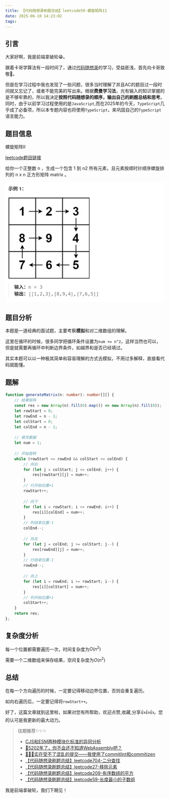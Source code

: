 ```yaml
---
title: 【代码随想录刷题总结】leetcode59-螺旋矩阵II
date: 2025-06-10 14:23:02
tags:
---
```


## 引言

大家好啊，我是前端拿破轮😁。

跟着卡哥学算法有一段时间了，通过[代码随想录](https://programmercarl.com/)的学习，受益匪浅，首先向卡哥致敬🫡。

但是在学习过程中我也发现了一些问题，很多当时理解了并且AC的题目过一段时间就又忘记了，或者不能完美的写出来。根据**费曼学习法**，光有输入的知识掌握的是不够牢靠的，所以我决定**按照代码随想录的顺序，输出自己的刷题总结和思考**。同时，由于以前学习过程使用的是`JavaScript`,而在2025年的今天，`TypeScript`几乎成了必备项，所以本专题内容也将使用`TypeScript`，来巩固自己的`TypeScript`语言能力。

## 题目信息

螺旋矩阵II

[leetcode题目链接](https://leetcode.cn/problems/spiral-matrix-ii/submissions/635753077/)

给你一个正整数 n ，生成一个包含 1 到 n2 所有元素，且元素按顺时针顺序螺旋排列的 n x n 正方形矩阵 matrix 。

![20250610142444](https://raw.githubusercontent.com/majialu-love-zouyutong/pictures/main/20250610142444.png)

## 题目分析

本题是一道经典的面试题，主要考察**模拟**和对二维数组的理解。

这里在循环的时候，很多同学把循环条件设置为`num <= n^2`，这样当然也可以，但是就需要再循环中判断边界条件，如越界和是否已经填过。

其实本题可以以一种极其简单和容易理解的方式去模拟，不用过多解释，直接看代码就能懂。

## 题解

```ts
function generateMatrix(n: number): number[][] {
    // 结果矩阵
    const res = new Array(n).fill(0).map(() => new Array(n).fill(0));
    let rowStart = 0;
    let rowEnd = n - 1;
    let colStart = 0;
    let colEnd = n - 1;

    // 填充数据
    let num = 1;

    // 开始旋转
    while (rowStart <= rowEnd && colStart <= colEnd) {
        // 向右
        for (let j = colStart; j <= colEnd; j++) {
            res[rowStart][j] = num++;
        }
        // 行开始位置+1
        rowStart++;

        // 向下
        for (let i = rowStart; i <= rowEnd; i++) {
            res[i][colEnd] = num++;
        }
        // 列结束位置-1
        colEnd--;

        // 向左
        for (let j = colEnd; j >= colStart; j--) {
            res[rowEnd][j] = num++;
        }
        // 行结束位置-1
        rowEnd--;

        // 向上
        for (let i = rowEnd; i >= rowStart; i--) {
            res[i][colStart] = num++;
        }
        // 列开始位置+1
        colStart++;
    }
    return res;
};
```

## 复杂度分析

每一个位置都需要遍历一次，时间复杂度为$O(n^2)$

需要一个二维数组来保存结果，空间复杂度为$O(n^2)$

## 总结

在每一个方向遍历的时候，一定要记得移动边界位置，否则会重复遍历。

如向右遍历后，一定要记得将`rowStart++`。

好了，这篇文章就到这里啦，如果对您有所帮助，欢迎点赞,收藏,分享👍👍👍。您的认可是我更新的最大动力。

> 往期推荐✨✨✨
> - [CJS和ESM两种模块化标准的异同分析](https://juejin.cn/post/7473814041867780130)
> - [🤔5202年了，你不会还不知道WebAssembly吧？](https://juejin.cn/post/7498988293209784374)
> - [🚀🚀🚀实在受不了混乱的提交——我使用了commitlint和commitizen](https://juejin.cn/post/7508919522905522226)
> - [【代码随想录刷题总结】leetcode704-二分查找](https://juejin.cn/post/7509044958997970953)
> - [【代码随想录刷题总结】leetcode27-移除元素](https://juejin.cn/post/7512019215366602787)
> - [【代码随想录刷题总结】leetcode209-有序数组的平方](https://juejin.cn/post/7512765762190458914)
> - [【代码随想录刷题总结】leetcode59-长度最小的子数组](https://juejin.cn/post/7512811440954294281)

我是前端拿破轮，我们下期见！